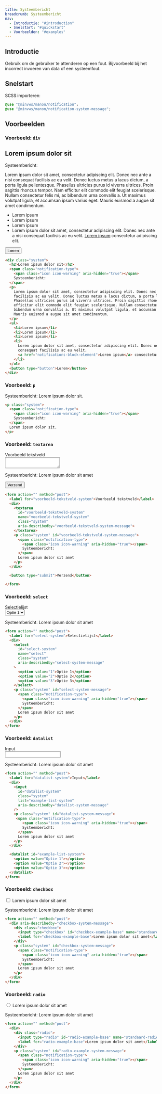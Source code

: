 ```yaml
---
title: Systeembericht
breadcrumb: Systeembericht
nav:
  - Introductie: "#introduction"
  - Snelstart: "#quickstart"
  - Voorbeelden: "#examples"
---
```


<h2 id="introduction">Introductie</h2>

Gebruik om de gebruiker te attenderen op een fout. Bijvoorbeeld bij het
incorrect invoeren van data of een systeemfout.

<h2 id="quickstart">Snelstart</h2>

SCSS importeren:

```scss
@use "@minvws/manon/notification";
@use "@minvws/manon/notification-system-message";
```

<h2 id="examples">Voorbeelden</h2>

### Voorbeeld: `div`

<div class="system">
  <h2>Lorem ipsum dolor sit</h2>
  <span class="notification-type">
    <span class="icon icon-warning" aria-hidden="true"></span>
    Systeembericht:
  </span>
  <p>
    Lorem ipsum dolor sit amet, consectetur adipiscing elit. Donec nec ante a nisi consequat
    facilisis ac eu velit. Donec luctus metus a lacus dictum, a porta ligula pellentesque.
    Phasellus ultricies purus id viverra ultrices. Proin sagittis rhoncus tempor. Nam
    efficitur elit commodo elit feugiat scelerisque. Nullam consectetur felis mi, ac
    bibendum urna convallis a. Ut maximus volutpat ligula, et accumsan ipsum varius eget.
    Mauris euismod a augue sit amet condimentum.
  </p>
  <ul>
    <li>Lorem ipsum</li>
    <li>Lorem ipsum</li>
    <li>Lorem ipsum</li>
    <li>
      Lorem ipsum dolor sit amet, consectetur adipiscing elit. Donec nec ante a nisi
      consequat facilisis ac eu velit.
      <a href="notifications-block-element">Lorem ipsum</a> consectetur adipiscing elit.
    </li>
  </ul>
  <button type="button">Lorem</button>
</div>

```html
<div class="system">
  <h2>Lorem ipsum dolor sit</h2>
  <span class="notification-type">
    <span class="icon icon-warning" aria-hidden="true"></span>
    Systeembericht:
  </span>
  <p>
    Lorem ipsum dolor sit amet, consectetur adipiscing elit. Donec nec ante a nisi consequat
    facilisis ac eu velit. Donec luctus metus a lacus dictum, a porta ligula pellentesque.
    Phasellus ultricies purus id viverra ultrices. Proin sagittis rhoncus tempor. Nam
    efficitur elit commodo elit feugiat scelerisque. Nullam consectetur felis mi, ac
    bibendum urna convallis a. Ut maximus volutpat ligula, et accumsan ipsum varius eget.
    Mauris euismod a augue sit amet condimentum.
  </p>
  <ul>
    <li>Lorem ipsum</li>
    <li>Lorem ipsum</li>
    <li>Lorem ipsum</li>
    <li>
      Lorem ipsum dolor sit amet, consectetur adipiscing elit. Donec nec ante a nisi
      consequat facilisis ac eu velit.
      <a href="notifications-block-element">Lorem ipsum</a> consectetur adipiscing elit.
    </li>
  </ul>
  <button type="button">Lorem</button>
</div>
```

### Voorbeeld: `p`

<p class="system">
  <span class="notification-type">
    <span class="icon icon-warning" aria-hidden="true"></span>
    Systeembericht:
  </span>
  Lorem ipsum dolor sit.
</p>

```html
<p class="system">
  <span class="notification-type">
    <span class="icon icon-warning" aria-hidden="true"></span>
    Systeembericht:
  </span>
  Lorem ipsum dolor sit.
</p>
```

### Voorbeeld: `textarea`

<form action="" method="post">
  <label for="voorbeeld-tekstveld-system">Voorbeeld tekstveld</label>
  <div>
    <textarea
      id="voorbeeld-tekstveld-system"
      name="voorbeeld-tekstveld-system"
      class="system"
      aria-describedby="voorbeeld-tekstveld-system-message">
    </textarea>
    <p class="system" id="voorbeeld-tekstveld-system-message">
      <span class="notification-type">
        <span class="icon icon-warning" aria-hidden="true"></span>
        Systeembericht:
      </span>
      Lorem ipsum dolor sit amet
    </p>
  </div>

  <button type="submit">Verzend</button>

</form>

```html
<form action="" method="post">
  <label for="voorbeeld-tekstveld-system">Voorbeeld tekstveld</label>
  <div>
    <textarea
      id="voorbeeld-tekstveld-system"
      name="voorbeeld-tekstveld-system"
      class="system"
      aria-describedby="voorbeeld-tekstveld-system-message">
    </textarea>
    <p class="system" id="voorbeeld-tekstveld-system-message">
      <span class="notification-type">
        <span class="icon icon-warning" aria-hidden="true"></span>
        Systeembericht:
      </span>
      Lorem ipsum dolor sit amet
    </p>
  </div>

  <button type="submit">Verzend</button>

</form>
```

### Voorbeeld: `select`

<form action="" method="post">
  <label for="select-system">Selectielijst</label>
  <div>
    <select
      id="select-system"
      name="select"
      class="system"
      aria-describedby="select-system-message"
    >
      <option value="1">Optie 1</option>
      <option value="2">Optie 2</option>
      <option value="3">Optie 3</option>
    </select>
    <p class="system" id="select-system-message">
      <span class="notification-type">
        <span class="icon icon-warning" aria-hidden="true"></span>
        Systeembericht:
      </span>
      Lorem ipsum dolor sit amet
    </p>
  </div>
</form>

```html
<form action="" method="post">
  <label for="select-system">Selectielijst</label>
  <div>
    <select
      id="select-system"
      name="select"
      class="system"
      aria-describedby="select-system-message"
    >
      <option value="1">Optie 1</option>
      <option value="2">Optie 2</option>
      <option value="3">Optie 3</option>
    </select>
    <p class="system" id="select-system-message">
      <span class="notification-type">
        <span class="icon icon-warning" aria-hidden="true"></span>
        Systeembericht:
      </span>
      Lorem ipsum dolor sit amet
    </p>
  </div>
</form>
```

### Voorbeeld: `datalist`

<form action="" method="post">
  <label for="datalist-system">Input</label>
  <div>
    <input
      id="datalist-system"
      class="system"
      list="example-list-system"
      aria-describedby="datalist-system-message"
    />
    <p class="system" id="datalist-system-message">
      <span class="notification-type">
        <span class="icon icon-warning" aria-hidden="true"></span>
        Systeembericht:
      </span>
      Lorem ipsum dolor sit amet
    </p>
  </div>

  <datalist id="example-list-system">
    <option value="Optie 1"></option>
    <option value="Optie 2"></option>
    <option value="Optie 3"></option>
  </datalist>
</form>

```html
<form action="" method="post">
  <label for="datalist-system">Input</label>
  <div>
    <input
      id="datalist-system"
      class="system"
      list="example-list-system"
      aria-describedby="datalist-system-message"
    />
    <p class="system" id="datalist-system-message">
     <span class="notification-type">
        <span class="icon icon-warning" aria-hidden="true"></span>
        Systeembericht:
      </span>
      Lorem ipsum dolor sit amet
    </p>
  </div>

  <datalist id="example-list-system">
    <option value="Optie 1"></option>
    <option value="Optie 2"></option>
    <option value="Optie 3"></option>
  </datalist>
</form>
```

### Voorbeeld: `checkbox`

<form action="" method="post">
  <div aria-describedby="checkbox-system-message">
    <div class="checkbox">
      <input type="checkbox" id="checkbox-example-base" name="standaard-checkbox" />
      <label for="checkbox-example-base">Lorem ipsum dolor sit amet</label>
    </div>
    <p class="system" id="checkbox-system-message">
      <span class="notification-type">
        <span class="icon icon-warning" aria-hidden="true"></span>
        Systeembericht:
      </span>
      Lorem ipsum dolor sit amet
    </p>
  </div>
</form>

```html
<form action="" method="post">
  <div aria-describedby="checkbox-system-message">
    <div class="checkbox">
      <input type="checkbox" id="checkbox-example-base" name="standaard-checkbox" />
      <label for="checkbox-example-base">Lorem ipsum dolor sit amet</label>
    </div>
    <p class="system" id="checkbox-system-message">
      <span class="notification-type">
        <span class="icon icon-warning" aria-hidden="true"></span>
        Systeembericht:
      </span>
      Lorem ipsum dolor sit amet
    </p>
  </div>
</form>
```

### Voorbeeld: `radio`

<form action="" method="post">
  <div>
    <div class="radio">
      <input type="radio" id="radio-example-base" name="standaard-radio" />
      <label for="radio-example-base">Lorem ipsum dolor sit amet</label>
    </div>
    <p class="system" id="radio-example-system-message">
      <span class="notification-type">
        <span class="icon icon-warning" aria-hidden="true"></span>
        Systeembericht:
      </span> Lorem ipsum dolor sit amet
    </p>
  </div>
</form>

```html
<form action="" method="post">
  <div>
    <div class="radio">
      <input type="radio" id="radio-example-base" name="standaard-radio" />
      <label for="radio-example-base">Lorem ipsum dolor sit amet</label>
    </div>
    <p class="system" id="radio-example-system-message">
      <span class="notification-type">
        <span class="icon icon-warning" aria-hidden="true"></span>
        Systeembericht:
      </span>
      Lorem ipsum dolor sit amet
    </p>
  </div>
</form>
```